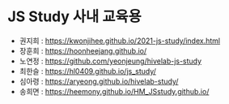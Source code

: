 # JS Study 사내 교육용

- 권지희 : https://kwonjihee.github.io/2021-js-study/index.html
- 장훈희 : https://hoonheejang.github.io/
- 노연정 : https://github.com/yeonjeung/hivelab-js-study
- 최한슬 : https://hl0409.github.io/js_study/
- 심아령 : https://aryeong.github.io/hivelab-study/
- 송희면 : https://heemony.github.io/HM_JSstudy.github.io/
